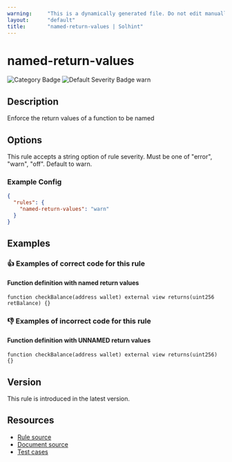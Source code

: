 ```yaml
---
warning:     "This is a dynamically generated file. Do not edit manually."
layout:      "default"
title:       "named-return-values | Solhint"
---
```


# named-return-values
![Category Badge](https://img.shields.io/badge/-Style%20Guide%20Rules-informational)
![Default Severity Badge warn](https://img.shields.io/badge/Default%20Severity-warn-yellow)

## Description
Enforce the return values of a function to be named

## Options
This rule accepts a string option of rule severity. Must be one of "error", "warn", "off". Default to warn.

### Example Config
```json
{
  "rules": {
    "named-return-values": "warn"
  }
}
```


## Examples
### 👍 Examples of **correct** code for this rule

#### Function definition with named return values

```solidity
function checkBalance(address wallet) external view returns(uint256 retBalance) {}
```

### 👎 Examples of **incorrect** code for this rule

#### Function definition with UNNAMED return values

```solidity
function checkBalance(address wallet) external view returns(uint256) {}
```

## Version
This rule is introduced in the latest version.

## Resources
- [Rule source](https://github.com/solhint-community/solhint-community/tree/master/lib/rules/naming/named-return-values.js)
- [Document source](https://github.com/solhint-community/solhint-community/tree/master/docs/rules/naming/named-return-values.md)
- [Test cases](https://github.com/solhint-community/solhint-community/tree/master/test/rules/naming/named-return-values.js)

